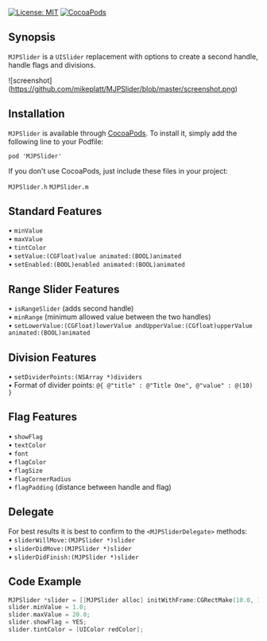 [![License: MIT](https://img.shields.io/badge/license-MIT-red.svg?style=flat)](https://github.com/fastred/MJPSlider/blob/master/LICENSE)
[![CocoaPods](https://img.shields.io/cocoapods/v/MJPSlider.svg?style=flat)](https://github.com/fastred/MJPSlider)

## Synopsis

`MJPSlider` is a `UISlider` replacement with options to create a second handle, handle flags and divisions.

![screenshot] (https://github.com/mikeplatt/MJPSlider/blob/master/screenshot.png)


## Installation
 
 `MJPSlider` is available through [CocoaPods](http://cocoapods.org/?q=MJPSlider). To install it, simply add the following line to your Podfile:
 
 `pod 'MJPSlider'`
 
 If you don't use CocoaPods, just include these files in your project:

`MJPSlider.h`
`MJPSlider.m`


## Standard Features
• `minValue`<br>
• `maxValue`<br>
• `tintColor`<br>
• `setValue:(CGFloat)value animated:(BOOL)animated`<br>
• `setEnabled:(BOOL)enabled animated:(BOOL)animated`

## Range Slider Features
• `isRangeSlider` (adds second handle)<br>
• `minRange` (minimum allowed value between the two handles)<br>
• `setLowerValue:(CGFloat)lowerValue andUpperValue:(CGfloat)upperValue animated:(BOOL)animated`

## Division Features
• `setDividerPoints:(NSArray *)dividers`<br>
• Format of divider points: `@{ @"title" : @"Title One", @"value" : @(10) }`

## Flag Features
• `showFlag`<br>
• `textColor`<br>
• `font`<br>
• `flagColor`<br>
• `flagSize`<br>
• `flagCornerRadius`<br>
• `flagPadding` (distance between handle and flag)

## Delegate
For best results it is best to confirm to the `<MJPSliderDelegate>` methods:<br>
• `sliderWillMove:(MJPSlider *)slider`<br>
• `sliderDidMove:(MJPSlider *)slider`<br>
• `sliderDidFinish:(MJPSlider *)slider`

## Code Example
```objective-c
MJPSlider *slider = [[MJPSlider alloc] initWithFrame:CGRectMake(10.0, 10.0, 300.0, 40.0)];
slider.minValue = 1.0;
slider.maxValue = 20.0;
slider.showFlag = YES;
slider.tintColor = [UIColor redColor];
```


